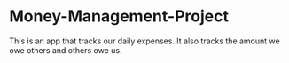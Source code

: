 # Money-Management-Project
This is an app that tracks our daily expenses.
It also tracks the amount we owe others and others owe us. 
